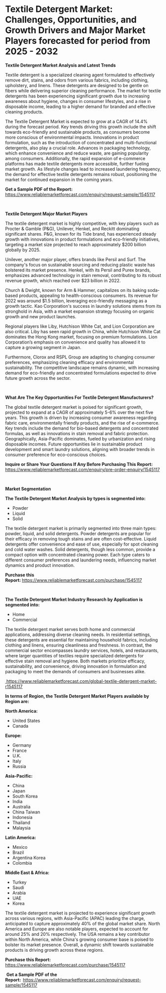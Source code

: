 <p><h1>Textile Detergent Market: Challenges, Opportunities, and Growth Drivers and Major Market Players forecasted for period from 2025 - 2032</h1></p><p><strong>Textile Detergent Market Analysis and Latest Trends</strong></p>
<p><p>Textile detergent is a specialized cleaning agent formulated to effectively remove dirt, stains, and odors from various fabrics, including clothing, upholstery, and linens. These detergents are designed to be gentle on fibers while delivering superior cleaning performance. The market for textile detergents has been experiencing significant growth due to increasing awareness about hygiene, changes in consumer lifestyles, and a rise in disposable income, leading to a higher demand for branded and effective cleaning products.</p><p>The Textile Detergent Market is expected to grow at a CAGR of 14.4% during the forecast period. Key trends driving this growth include the shift towards eco-friendly and sustainable products, as consumers become more conscious of environmental impacts. Innovations in product formulation, such as the introduction of concentrated and multi-functional detergents, also play a crucial role. Advances in packaging technology, which enhance convenience and reduce waste, are gaining popularity among consumers. Additionally, the rapid expansion of e-commerce platforms has made textile detergents more accessible, further fueling market growth. As lifestyle changes lead to increased laundering frequency, the demand for effective textile detergents remains robust, positioning the market for continued expansion in the coming years.</p></p>
<p><strong>Get a Sample PDF of the Report:&nbsp;</strong> <a href="https://www.reliablemarketforecast.com/enquiry/request-sample/1545117?utm_campaign=3554&utm_medium=2&utm_source=Github&utm_content=ia&utm_term=15042025&utm_id=textile-detergent">https://www.reliablemarketforecast.com/enquiry/request-sample/1545117</a></p>
<p>&nbsp;</p>
<p><strong>Textile Detergent Major Market Players</strong></p>
<p><p>The textile detergent market is highly competitive, with key players such as Procter & Gamble (P&G), Unilever, Henkel, and Reckitt dominating significant shares. P&G, known for its Tide brand, has experienced steady growth with innovations in product formulations and eco-friendly initiatives, targeting a market size projected to reach approximately $200 billion globally by 2025.</p><p>Unilever, another major player, offers brands like Persil and Surf. The company's focus on sustainable sourcing and reducing plastic waste has bolstered its market presence. Henkel, with its Persil and Purex brands, emphasizes advanced technology in stain removal, contributing to its robust revenue growth, which reached over $23 billion in 2022.</p><p>Church & Dwight, known for Arm & Hammer, capitalizes on its baking soda-based products, appealing to health-conscious consumers. Its revenue for 2022 was around $1.5 billion, leveraging eco-friendly messaging as a growth tactic. Kao Corporation's success in laundry solutions stems from its stronghold in Asia, with a market expansion strategy focusing on organic growth and new product launches.</p><p>Regional players like Liby, Hutchison White Cat, and Lion Corporation are also critical. Liby has seen rapid growth in China, while Hutchison White Cat dominates the Hong Kong market, focusing on premium formulations. Lion Corporation’s emphasis on convenience and quality has allowed it to capture a growing segment in Japan.</p><p>Furthermore, Clorox and RSPL Group are adapting to changing consumer preferences, emphasizing cleaning efficacy and environmental sustainability. The competitive landscape remains dynamic, with increasing demand for eco-friendly and concentrated formulations expected to drive future growth across the sector.</p></p>
<p>&nbsp;</p>
<p><strong>What Are The Key Opportunities For Textile Detergent Manufacturers?</strong></p>
<p><p>The global textile detergent market is poised for significant growth, projected to expand at a CAGR of approximately 5-6% over the next five years. This growth is driven by increasing consumer awareness regarding fabric care, environmentally friendly products, and the rise of e-commerce. Key trends include the demand for bio-based detergents and concentrated formulas, as well as innovations in stain removal and fabric protection. Geographically, Asia-Pacific dominates, fueled by urbanization and rising disposable incomes. Future opportunities lie in sustainable product development and smart laundry solutions, aligning with broader trends in consumer preference for eco-conscious choices.</p></p>
<p><strong>Inquire or Share Your Questions If Any Before Purchasing This Report:</strong> <a href="https://www.reliablemarketforecast.com/enquiry/pre-order-enquiry/1545117?utm_campaign=3554&utm_medium=2&utm_source=Github&utm_content=ia&utm_term=15042025&utm_id=textile-detergent">https://www.reliablemarketforecast.com/enquiry/pre-order-enquiry/1545117</a></p>
<p>&nbsp;</p>
<p><strong>Market Segmentation</strong></p>
<p><strong>The Textile Detergent Market Analysis by types is segmented into:</strong></p>
<p><ul><li>Powder</li><li>Liquid</li><li>Solid</li></ul></p>
<p><p>The textile detergent market is primarily segmented into three main types: powder, liquid, and solid detergents. Powder detergents are popular for their efficacy in removing tough stains and are often cost-effective. Liquid detergents offer convenience and ease of use, especially for spot cleaning and cold water washes. Solid detergents, though less common, provide a compact option with concentrated cleaning power. Each type caters to different consumer preferences and laundering needs, influencing market dynamics and product innovation.</p></p>
<p><strong>Purchase this Report:&nbsp;</strong><a href="https://www.reliablemarketforecast.com/purchase/1545117?utm_campaign=3554&utm_medium=2&utm_source=Github&utm_content=ia&utm_term=15042025&utm_id=textile-detergent">https://www.reliablemarketforecast.com/purchase/1545117</a></p>
<p>&nbsp;</p>
<p><strong>The Textile Detergent Market Industry Research by Application is segmented into:</strong></p>
<p><ul><li>Home</li><li>Commercial</li></ul></p>
<p><p>The textile detergent market serves both home and commercial applications, addressing diverse cleaning needs. In residential settings, these detergents are essential for maintaining household fabrics, including clothing and linens, ensuring cleanliness and freshness. In contrast, the commercial sector encompasses laundry services, hotels, and restaurants, where larger quantities of textiles require specialized detergents for effective stain removal and hygiene. Both markets prioritize efficacy, sustainability, and convenience, driving innovation in formulation and packaging to meet the demands of consumers and businesses alike.</p></p>
<p><a href="https://www.reliablemarketforecast.com/global-textile-detergent-market-r1545117?utm_campaign=3554&utm_medium=2&utm_source=Github&utm_content=ia&utm_term=15042025&utm_id=textile-detergent">&nbsp;https://www.reliablemarketforecast.com/global-textile-detergent-market-r1545117</a></p>
<p><strong>In terms of Region, the Textile Detergent Market Players available by Region are:</strong></p>
<p>
    <p> <strong> North America: </strong>
        <ul>
            <li>United States</li>
            <li>Canada</li>
        </ul>
        </p> 
    <p> <strong> Europe: </strong>
        <ul>
            <li>Germany</li>
            <li>France</li>
            <li>U.K.</li>
            <li>Italy</li>
            <li>Russia</li>
        </ul>
        </p> 
    <p> <strong> Asia-Pacific: </strong>
        <ul>
            <li>China</li>
            <li>Japan</li>
            <li>South Korea</li>
            <li>India</li>
            <li>Australia</li>
            <li>China Taiwan</li>
            <li>Indonesia</li>
            <li>Thailand</li>
            <li>Malaysia</li>
        </ul>
        </p> 
    <p> <strong> Latin America: </strong>
        <ul>
            <li>Mexico</li>
            <li>Brazil</li>
            <li>Argentina Korea</li>
            <li>Colombia</li>
        </ul>
        </p> 
    <p> <strong> Middle East & Africa: </strong>
        <ul>
            <li>Turkey</li>
            <li>Saudi</li>
            <li>Arabia</li>
            <li>UAE</li>
            <li>Korea</li>
        </ul>
    </p>
    </p>
<p><p>The textile detergent market is projected to experience significant growth across various regions, with Asia-Pacific (APAC) leading the charge, anticipated to capture approximately 40% of the global market share. North America and Europe are also notable players, expected to account for around 25% and 20% respectively. The USA remains a key contributor within North America, while China's growing consumer base is poised to bolster its market presence. Overall, a dynamic shift towards sustainable products is driving growth across these regions.</p></p>
<p><strong>Purchase this Report: </strong><a href="https://www.reliablemarketforecast.com/purchase/1545117?utm_campaign=3554&utm_medium=2&utm_source=Github&utm_content=ia&utm_term=15042025&utm_id=textile-detergent">https://www.reliablemarketforecast.com/purchase/1545117</a></p>
<p>&nbsp;<strong>Get a Sample PDF of the Report:&nbsp;&nbsp;</strong><a href="https://www.reliablemarketforecast.com/enquiry/request-sample/1545117?utm_campaign=3554&utm_medium=2&utm_source=Github&utm_content=ia&utm_term=15042025&utm_id=textile-detergent">https://www.reliablemarketforecast.com/enquiry/request-sample/1545117</a></p>
<p><strong></strong></p>
<p><p></p><p></p><p></p></p>